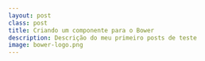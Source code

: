 ```yaml
---
layout: post
class: post
title: Criando um componente para o Bower
description: Descrição do meu primeiro posts de teste
image: bower-logo.png
---
```



